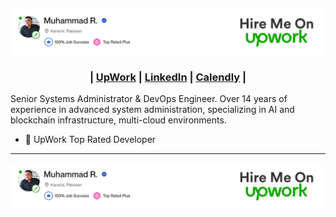 <p align="center">
  <img width="auto" src="https://github.com/RaffyeMemon/RaffyeMemon/blob/main/img/muhammad-raffye-banner.png?raw=true" alt="Header">
</p>

<h3 align="center">

| [UpWork](https://www.upwork.com/freelancers/raffyememon)  | [LinkedIn](https://www.linkedin.com/in/raffyememon/) | [Calendly](https://calendly.com/raffye-memon/30min) |

</h3>

<p align="left">
Senior Systems Administrator & DevOps Engineer. Over 14 years of experience in advanced system administration, specializing in AI and blockchain infrastructure, multi-cloud environments.

- 🥇 UpWork Top Rated Developer
</p>


---
<p align="center">
  <a href="https://www.upwork.com/freelancers/raffyememon">
  <img width="auto" src="https://github.com/RaffyeMemon/RaffyeMemon/blob/main/img/muhammad-raffye-banner.png" alt="HireMe">
  </a>
  </br>
</p>
